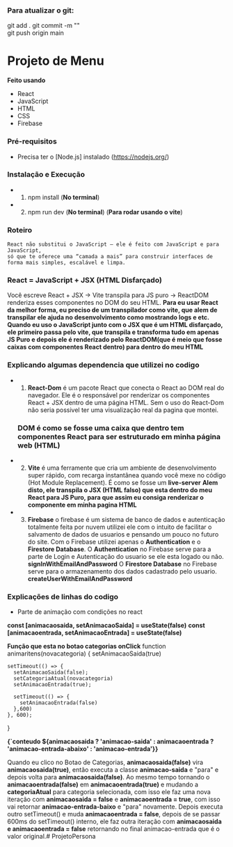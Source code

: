### Para atualizar o git: 
git add .
git commit -m ""                               
git push origin main

# Projeto de Menu 
**Feito usando** 
- React
- JavaScript 
- HTML 
- CSS
- Firebase

### Pré-requisitos
- Precisa ter o [Node.js] instalado (https://nodejs.org/)
### Instalação e Execução
- 1. npm install (**No terminal**)
- 2. npm run dev (**No terminal**) (**Para rodar usando o vite**)

### Roteiro
    React não substitui o JavaScript — ele é feito com JavaScript e para JavaScript, 
    só que te oferece uma “camada a mais” para construir interfaces de forma mais simples, escalável e limpa.
  ### React = JavaScript + JSX (HTML Disfarçado)
  Você escreve React + JSX → Vite transpila para JS puro → ReactDOM renderiza esses componentes no DOM do seu HTML.
  **Para eu usar React da melhor forma, eu preciso de um transpilador como vite, que alem de transpilar ele ajuda no desenvolvimento como mostrando logs e etc. Quando eu uso o JavaScript junto com o JSX que é um HTML disfarçado, ele primeiro passa pelo vite, que transpila e transforma tudo em apenas JS Puro e depois ele é renderizado pelo ReactDOM(que é meio que fosse caixas com componentes React dentro) para dentro do meu HTML**

### Explicando algumas dependencia que utilizei no codigo
- 1. **React-Dom** é um pacote React que conecta o React ao DOM real do navegador. 
     Ele é o responsável por renderizar os componentes React + JSX dentro de uma página HTML.
     Sem o uso do React-Dom não seria possivel ter uma visualização real da pagina que montei.
    ### DOM é como se fosse uma caixa que dentro tem componentes React para ser estruturado em minha página web (HTML)

- 2. **Vite** é uma ferramente que cria um ambiente de desenvolvimento super rápido, 
      com recarga instantânea quando você mexe no código (Hot Module Replacement).
      É como se fosse um **live-server**
      **Alem disto, ele transpila o JSX (HTML falso) que esta dentro do meu React para JS Puro, para que assim eu consiga renderizar o componente em minha pagina HTML**

- 3. **Firebase** o firebase é um sistema de banco de dados e autenticação totalmente feita por nuvem
      utilizei ele com o intuito de facilitar o salvamento de dados de usuarios e pensando um pouco no futuro do site.
      Com o Firebase utilizei apenas o **Authentication** e o **Firestore Database**. 
      O **Authentication** no Firebase serve para a parte de Login e Autenticação do usuario se ele esta logado ou não. **signInWithEmailAndPassword**
      O **Firestore Database** no Firebase serve para o armazenamento dos dados cadastrado pelo usuario. **createUserWithEmailAndPassword**

### Explicações de linhas do codigo

- Parte de animação com condições no react

**const [animacaosaida, setAnimacaoSaida] = useState(false)**
**const [animacaoentrada, setAnimacaoEntrada] = useState(false)**

**Função que esta no botao categorias onClick**
function animaritens(novacategoria) {
    setAnimacaoSaida(true)
    

    setTimeout(() => {
      setAnimacaoSaida(false);
      setCategoriaAtual(novacategoria)
      setAnimacaoEntrada(true);

      setTimeout(() => {
        setAnimacaoEntrada(false)
      },600)
    }, 600);
}

**{`conteudo ${animacaosaida ? 'animacao-saida' : animacaoentrada ? 'animacao-entrada-abaixo' : 'animacao-entrada'}}**

Quando eu clico no Botao de Categorias, **animacaosaida(false)** vira **animacaosaida(true)**, então executa a classe **animacao-saida** e "para" e depois volta para **animacaosaida(false)**. Ao mesmo tempo tornando o **animacaoentrada(false)** em **animacaoentrada(true)** e mudando a **categoriaAtual** para categoria selecionada, com isso ele faz uma nova iteração com **animacaosaida = false** e **animacaoentrada = true**, com isso vai retornar **animacao-entrada-baixo** e "para" novamente. Depois executa outro setTimeout() e muda **animacaoentrada = false**, depois de se passar 600ms do setTimeout() interno, ele faz outra iteração com **animacaosaida e animacaoentrada = false** retornando no final animacao-entrada que é o valor original.#   P r o j e t o P e r s o n a 
 
 